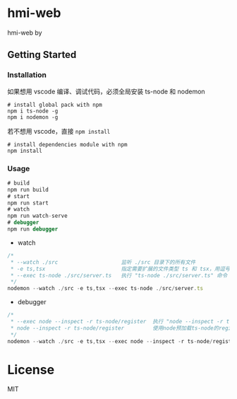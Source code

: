 # hmi-web

hmi-web by

## Getting Started

### Installation

如果想用 vscode 编译、调试代码，必须全局安装 ts-node 和 nodemon

```
# install global pack with npm
npm i ts-node -g
npm i nodemon -g
```
若不想用 vscode，直接 `npm install`
```
# install dependencies module with npm
npm install
```


### Usage
```javascript
# build
npm run build
# start
npm run start
# watch
npm run watch-serve
# debugger
npm run debugger
```
- watch
```javascript
/*
 * --watch ./src                    监听 ./src 目录下的所有文件
 * -e ts,tsx                        指定需要扩展的文件类型 ts 和 tsx，用逗号分隔
 * --exec ts-node ./src/server.ts   执行 "ts-node ./src/server.ts" 命令
 */
nodemon --watch ./src -e ts,tsx --exec ts-node ./src/server.ts
```

- debugger
```javascript
/*
 * --exec node --inspect -r ts-node/register  执行 "node --inspect -r ts-node/register" 命令
 * node --inspect -r ts-node/register         使用node预加载ts-node的register模块用来运行ts程序，并且开启debugger模式（调试协议为 inspector）。
 */
nodemon --watch ./src -e ts,tsx --exec node --inspect -r ts-node/register ./src/server.ts
```

# License
MIT


<!-- # Doc
[ts-node](https://www.npmjs.com/package/ts-node)  
[nodemon](https://www.npmjs.com/package/nodemon)  
[详解如何用typescript开发koa2的二三事](https://www.jb51.net/article/150733.htm)
[Why does the node inspector not start when I am using nodemon and ts-node?](https://stackoverflow.com/questions/49042830/why-does-the-node-inspector-not-start-when-i-am-using-nodemon-and-ts-node)  
[What's the difference between requiring ts-node and ts-node/register](https://stackoverflow.com/questions/53802105/whats-the-difference-between-requiring-ts-node-and-ts-node-register) -->